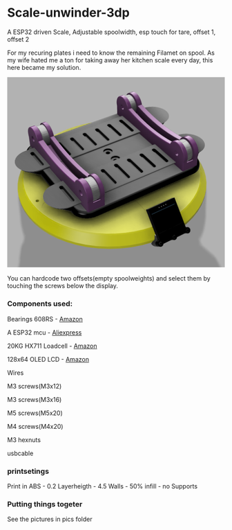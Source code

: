 # Scale-unwinder-3dp
A ESP32 driven Scale, Adjustable spoolwidth, esp touch for tare, offset 1, offset 2

For my recuring plates i need to know the remaining Filamet on spool. 
As my wife hated me a ton for taking away her kitchen scale every day, this here became my solution.

![render](https://raw.githubusercontent.com/Stephan3/Scale-unwinder-3dp/master/pics/render_1.PNG)

You can hardcode two offsets(empty spoolweights) and select them by touching the screws below the display.

### Components used:
Bearings 608RS - [Amazon](https://www.amazon.de/gp/product/B00WXDAUQG/)

A ESP32 mcu - [Aliexpress](https://de.aliexpress.com/item/32839344778)

20KG HX711 Loadcell - [Amazon](https://www.amazon.de/ILS-Module-Aluminum-Weighing-Arduino/dp/B0768CN3T9/ref=sr_1_5?__mk_de_DE=%C3%85M%C3%85%C5%BD%C3%95%C3%91&crid=27R3F3R5OFVRF&keywords=load+cell+20kg&qid=1578851787&sprefix=load+ce%2Caps%2C161&sr=8-5)

128x64 OLED LCD - [Amazon](https://www.amazon.de/AZDelivery-Display-Arduino-Raspberry-gratis/dp/B074N9VLZX/ref=sr_1_5?__mk_de_DE=ÅMÅŽÕÑ&keywords=OLED+arduino&qid=1578851947&sr=8-5)

Wires

M3 screws(M3x12)

M3 screws(M3x16)

M5 screws(M5x20)

M4 screws(M4x20)

M3 hexnuts

usbcable

### printsetings
Print in ABS - 
0.2 Layerheigth - 
4.5 Walls - 
50% infill - 
no Supports

### Putting things togeter
See the pictures in pics folder
